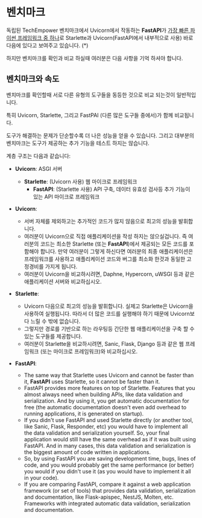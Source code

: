 # 벤치마크

독립된 TechEmpower 벤치마크에서 Uvicorn에서 작동하는 **FastAPI**가 <a href="https://www.techempower.com/benchmarks/#section=test&runid=7464e520-0dc2-473d-bd34-dbdfd7e85911&hw=ph&test=query&l=zijzen-7" class="external-link" target="_blank">가장 빠른 파이썬 프레임워크 중 하나</a>로 Starlette과 Uvicorn(FastAPI에서 내부적으로 사용) 바로 다음에 있다고 보여주고 있습니다. (*)

하지만 벤치마크를 확인과 비교 하실때 여러분은 다음 사항을 기억 하셔야 합니다.

## 벤치마크와 속도

벤치마크를 확인할때 서로 다른 유형의 도구들을 동등한 것으로 비교 되는것이 일반적입니다.

특히 Uvicorn, Starlette, 그리고 FastPAI (다른 많은 도구들 중에서)가 함께 비교됩니다.

도구가 해결하는 문제가 단순할수록 더 나은 성능을 얻을 수 있습니다. 그리고 대부분의 벤치마크는 도구가 제공하는 추가 기능을 테스트 하지는 않습니다.

계층 구조는 다음과 같습니다:

* **Uvicorn**: ASGI 서버
    * **Starlette**: (Uvicorn 사용) 웹 마이크로 프레임워크
        * **FastAPI**: (Starlette 사용) API 구축, 데이터 유효성 검사등 추가 기능이 있는 API 마이크로 프레임워크

* **Uvicorn**:
    * 서버 자체를 제외하고는 추가적인 코드가 많지 않음으로 최고의 성능을 발휘합니다.
    * 여러분이 Uvicorn으로 직접 애플리케이션을 작성 하지는 않으실겁니다. 즉 여러분의 코드는 최소한 Starlette (또는 **FastAPI**)에서 제공되는 모든 코드를 포함해야 합니다.  만약 여러분이 그렇게 하신다면 여러분의 최종 애플리케이션은 프레임워크를 사용하고 애플리케이션 코드와 버그를 최소화 한것과 동일한 고정경비를 가지게 됩니다. 
    * 여러분이 Uvicorn을 비교하시려면, Daphne, Hypercorn, uWSGI 등과 같은 애플리케이션 서버와 비교하십시오.
* **Starlette**:
    * Uvicorn 다음으로 최고의 성능을 발휘합니다. 실제고 Starlette은 Uvicorn을 사용하여 실행됩니다. 따라서 더 많은 코드를 실행해야 하기 때문에 Uvicorn보다 느릴 수 밖에 없습니다.
    * 그렇지만 경로를 기반으로 하는 라우팅등 간단한 웹 애플리케이션을 구축 할 수 있는 도구들를 제공합니다.
    * 여러분이 Starlette을 비교하시려면, Sanic, Flask, Django 등과 같은 웹 프레임워크 (또는 마이크로 프레임워크)와 비교하십시오.
* **FastAPI**:
    * The same way that Starlette uses Uvicorn and cannot be faster than it, **FastAPI** uses Starlette, so it cannot be faster than it.
    * FastAPI provides more features on top of Starlette. Features that you almost always need when building APIs, like data validation and serialization. And by using it, you get automatic documentation for free (the automatic documentation doesn't even add overhead to running applications, it is generated on startup).
    * If you didn't use FastAPI and used Starlette directly (or another tool, like Sanic, Flask, Responder, etc) you would have to implement all the data validation and serialization yourself. So, your final application would still have the same overhead as if it was built using FastAPI. And in many cases, this data validation and serialization is the biggest amount of code written in applications.
    * So, by using FastAPI you are saving development time, bugs, lines of code, and you would probably get the same performance (or better) you would if you didn't use it (as you would have to implement it all in your code).
    * If you are comparing FastAPI, compare it against a web application framework (or set of tools) that provides data validation, serialization and documentation, like Flask-apispec, NestJS, Molten, etc. Frameworks with integrated automatic data validation, serialization and documentation.
